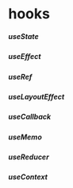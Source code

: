 # hooks

##### useState
##### useEffect
##### useRef
##### useLayoutEffect
##### useCallback
##### useMemo
##### useReducer
##### useContext